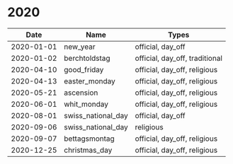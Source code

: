 # 2020

| Date       | Name               | Types                          |
|------------|--------------------|--------------------------------|
| 2020-01-01 | new_year           | official, day_off              |
| 2020-01-02 | berchtoldstag      | official, day_off, traditional |
| 2020-04-10 | good_friday        | official, day_off, religious   |
| 2020-04-13 | easter_monday      | official, day_off, religious   |
| 2020-05-21 | ascension          | official, day_off, religious   |
| 2020-06-01 | whit_monday        | official, day_off, religious   |
| 2020-08-01 | swiss_national_day | official, day_off              |
| 2020-09-06 | swiss_national_day | religious                      |
| 2020-09-07 | bettagsmontag      | official, day_off, religious   |
| 2020-12-25 | christmas_day      | official, day_off, religious   |
